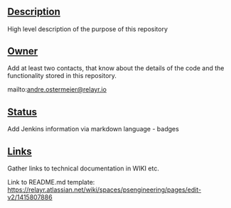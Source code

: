 # <repository-name>

## [Description](#description)

High level description of the purpose of this repository

## [Owner](#owner)

Add at least two contacts, that know about the details of the code and the functionality stored in this repository.

mailto:andre.ostermeier@relayr.io

## [Status](#status)

Add Jenkins information via markdown language - badges

## [Links](#links)

Gather links to technical documentation in WIKI etc.

Link to README.md template: https://relayr.atlassian.net/wiki/spaces/psengineering/pages/edit-v2/1415807886
